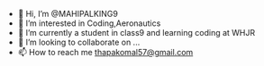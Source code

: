 - 👋 Hi, I’m @MAHIPALKING9
- 👀 I’m interested in Coding,Aeronautics
- 🌱 I’m currently a student in class9 and learning coding at WHJR
- 💞️ I’m looking to collaborate on ...
- 📫 How to reach me 
thapakomal57@gmail.com

<!---
MAHIPALKING9/MAHIPALKING9 is a ✨ special ✨ repository because its `README.md` (this file) appears on your GitHub profile.
You can click the Preview link to take a look at your changes.
--->
